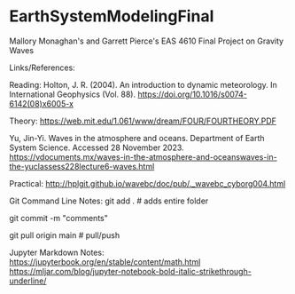 # EarthSystemModelingFinal

Mallory Monaghan's and Garrett Pierce's EAS 4610 Final Project on Gravity Waves 

Links/References: 

Reading: Holton, J. R. (2004). An introduction to dynamic meteorology. In International Geophysics (Vol. 88). https://doi.org/10.1016/s0074-6142(08)x6005-x

Theory: https://web.mit.edu/1.061/www/dream/FOUR/FOURTHEORY.PDF

Yu, Jin-Yi. Waves in the atmosphere and oceans. Department of Earth System Science. Accessed 28 November 2023. https://vdocuments.mx/waves-in-the-atmosphere-and-oceanswaves-in-the-yuclassess228lecture6-waves.html 


Practical: http://hplgit.github.io/wavebc/doc/pub/._wavebc_cyborg004.html

Git Command Line Notes:
git add . # adds entire folder 

git commit -m "comments"

git pull origin main # pull/push

Jupyter Markdown Notes:
https://jupyterbook.org/en/stable/content/math.html
https://mljar.com/blog/jupyter-notebook-bold-italic-strikethrough-underline/
